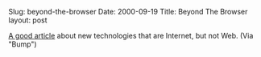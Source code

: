 Slug: beyond-the-browser
Date: 2000-09-19
Title: Beyond The Browser
layout: post

<a href="http://alistapart.zeldman.com/stories/beyond/index.html">A good article</a> about new technologies that are Internet, but not Web. (Via &quot;Bump&quot;)
